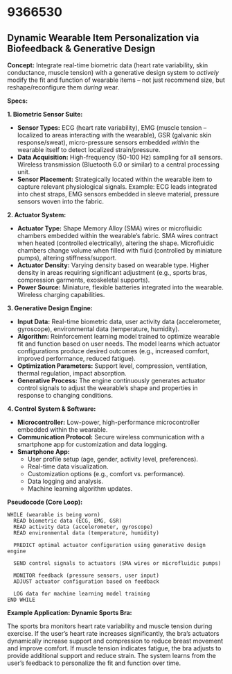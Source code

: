 # 9366530

## Dynamic Wearable Item Personalization via Biofeedback & Generative Design

**Concept:** Integrate real-time biometric data (heart rate variability, skin conductance, muscle tension) with a generative design system to *actively* modify the fit and function of wearable items – not just recommend size, but reshape/reconfigure them *during* wear.

**Specs:**

**1. Biometric Sensor Suite:**

*   **Sensor Types:** ECG (heart rate variability), EMG (muscle tension – localized to areas interacting with the wearable), GSR (galvanic skin response/sweat), micro-pressure sensors embedded *within* the wearable itself to detect localized strain/pressure.
*   **Data Acquisition:** High-frequency (50-100 Hz) sampling for all sensors. Wireless transmission (Bluetooth 6.0 or similar) to a central processing unit.
*   **Sensor Placement:** Strategically located within the wearable item to capture relevant physiological signals.  Example: ECG leads integrated into chest straps, EMG sensors embedded in sleeve material, pressure sensors woven into the fabric.

**2. Actuator System:**

*   **Actuator Type:** Shape Memory Alloy (SMA) wires or microfluidic chambers embedded within the wearable’s fabric. SMA wires contract when heated (controlled electrically), altering the shape. Microfluidic chambers change volume when filled with fluid (controlled by miniature pumps), altering stiffness/support.
*   **Actuator Density:**  Varying density based on wearable type. Higher density in areas requiring significant adjustment (e.g., sports bras, compression garments, exoskeletal supports).
*   **Power Source:** Miniature, flexible batteries integrated into the wearable. Wireless charging capabilities.

**3. Generative Design Engine:**

*   **Input Data:** Real-time biometric data, user activity data (accelerometer, gyroscope), environmental data (temperature, humidity).
*   **Algorithm:** Reinforcement learning model trained to optimize wearable fit and function based on user needs. The model learns which actuator configurations produce desired outcomes (e.g., increased comfort, improved performance, reduced fatigue).
*   **Optimization Parameters:** Support level, compression, ventilation, thermal regulation, impact absorption.
*   **Generative Process:**  The engine continuously generates actuator control signals to adjust the wearable’s shape and properties in response to changing conditions.

**4. Control System & Software:**

*   **Microcontroller:** Low-power, high-performance microcontroller embedded within the wearable.
*   **Communication Protocol:** Secure wireless communication with a smartphone app for customization and data logging.
*   **Smartphone App:**
    *   User profile setup (age, gender, activity level, preferences).
    *   Real-time data visualization.
    *   Customization options (e.g., comfort vs. performance).
    *   Data logging and analysis.
    *   Machine learning algorithm updates.

**Pseudocode (Core Loop):**

```
WHILE (wearable is being worn)
  READ biometric data (ECG, EMG, GSR)
  READ activity data (accelerometer, gyroscope)
  READ environmental data (temperature, humidity)

  PREDICT optimal actuator configuration using generative design engine

  SEND control signals to actuators (SMA wires or microfluidic pumps)

  MONITOR feedback (pressure sensors, user input)
  ADJUST actuator configuration based on feedback

  LOG data for machine learning model training
END WHILE
```

**Example Application: Dynamic Sports Bra:**

The sports bra monitors heart rate variability and muscle tension during exercise. If the user’s heart rate increases significantly, the bra’s actuators dynamically increase support and compression to reduce breast movement and improve comfort. If muscle tension indicates fatigue, the bra adjusts to provide additional support and reduce strain. The system learns from the user’s feedback to personalize the fit and function over time.